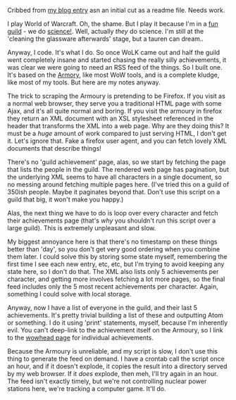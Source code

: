 Cribbed from [my blog entry](http://jerakeen.org/notes/2009/02/warcraft-guild-achievements-as-rss/) asn an initial cut as a readme file. Needs work.

I play World of Warcraft. Oh, the shame. But I play it because I'm in a [fun guild][1] - we do [science!][2]. Well, actually *they* do science. I'm still at the 'cleaning the glassware afterwards' stage, but a tauren can dream..

Anyway, I code. It's what I do. So once WoLK came out and half the guild went completely insane and started chasing the really silly achievements, it was clear we were going to need an RSS feed of the things. So I built one. It's based on the [Armory][3], like most WoW tools, and is a complete kludge, like most of my tools. But here are my notes anyway.

The trick to scraping the Armoury is pretending to be Firefox. If you visit as a normal web browser, they serve you a traditional HTML page with some Ajax, and it's all quite normal and boring. If you visit the armoury in firefox they return an XML document with an XSL stylesheet referenced in the header that transforms the XML into a web page. Why are they doing this? It must be a _huge_ amount of work compared to just serving HTML, I don't get it. Let's ignore that. Fake a firefox user agent, and you can fetch lovely XML documents that describe things!

There's no 'guild achievement' page, alas, so we start by fetching the page that lists the people in the guild. The rendered web page has pagination, but the underlying XML seems to have all characters in a single document, so no messing around fetching multiple pages here. (I've tried this on a guild of 350ish people. Maybe it paginates beyond that. Don't use this script on a guild that big, it won't make you happy.)

Alas, the next thing we have to do is loop over every character and fetch their achievements page (that's _why_ you shouldn't run this script over a large guild). This is extremely unpleasant and slow.

My biggest annoyance here is that there's no timestamp on these things better than 'day', so you don't get very good ordering when you combine them later. I could solve this by storing some state myself, remembering the first time I see each new entry, etc, etc, but I'm trying to avoid keeping any state here, so I don't do that. The XML also lists only 5 achievements per character, and getting more involves fetching a lot more pages, so the final feed includes only the 5 most recent achievements per character. Again, something I could solve with local storage.

Anyway, now I have a list of everyone in the guild, and their last 5 achievements. It's pretty trivial building a list of these and outputting Atom or something. I do it using 'print' statements, myself, because I'm inherently evil. You can't deep-link to the achievement itself on the Armoury, so I link to the [wowhead page][7] for individual achievements.

Because the Armoury is unreliable, and my script is slow, I don't use this thing to generate the feed on demand. I have a crontab call the script once an hour, and if it doesn't explode, it copies the result into a directory served by my web browser. If it _does_ explode, then meh, I'll try again in an hour. The feed isn't exactly timely, but we're not controlling nuclear power stations here, we're tracking a computer game. It'll do.

[1]: http://www.unassignedvariable.org/
[2]: http://www.spaaace.com/cope/?p=108
[3]: http://eu.wowarmory.com/guild-info.xml?r=Nordrassil&n=unassigned+variable&p=1
[4]: http://www.aaronsw.com/2002/xmltramp/
[7]: http://www.wowhead.com/?achievement=1559